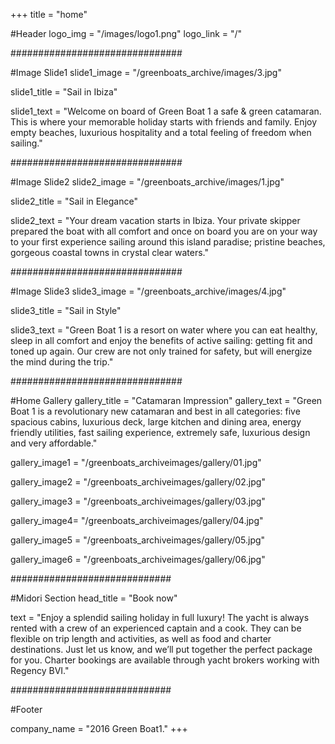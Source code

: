 +++
title = "home"

#Header
logo_img = "/images/logo1.png"
logo_link = "/"

###############################

#Image Slide1
slide1_image = "/greenboats_archive/images/3.jpg"

slide1_title = "Sail in Ibiza"

slide1_text = "Welcome on board of Green Boat 1 a safe & green catamaran. This is where your memorable holiday starts with friends and family. Enjoy empty beaches, luxurious hospitality and a total feeling of freedom when sailing."

###############################

#Image Slide2
slide2_image = "/greenboats_archive/images/1.jpg"

slide2_title = "Sail in Elegance"

slide2_text = "Your dream vacation starts in Ibiza. Your private skipper prepared the boat with all comfort and once on board you are on your way to your first experience sailing around this island paradise; pristine beaches, gorgeous coastal towns in crystal clear waters."

###############################

#Image Slide3
slide3_image = "/greenboats_archive/images/4.jpg"

slide3_title = "Sail in Style"

slide3_text = "Green Boat 1 is a resort on water where you can eat healthy, sleep in all comfort and enjoy the benefits of active sailing: getting fit and toned up again. Our crew are not only trained for safety, but will energize the mind during the trip."

###############################

#Home Gallery
gallery_title = "Catamaran Impression"
gallery_text = "Green Boat 1 is a revolutionary new catamaran and best in all categories: five spacious cabins, luxurious deck, large kitchen and dining area, energy friendly utilities, fast sailing experience, extremely safe, luxurious design and very affordable."


gallery_image1 = "/greenboats_archiveimages/gallery/01.jpg"


gallery_image2 = "/greenboats_archiveimages/gallery/02.jpg"



gallery_image3 = "/greenboats_archiveimages/gallery/03.jpg"



gallery_image4= "/greenboats_archiveimages/gallery/04.jpg"



gallery_image5 = "/greenboats_archiveimages/gallery/05.jpg"


gallery_image6 = "/greenboats_archiveimages/gallery/06.jpg"


#############################

#Midori Section
head_title = "Book now"

text = "Enjoy a splendid sailing holiday in full luxury! The yacht is always rented with a crew of an experienced captain and a cook. They can be flexible on trip length and activities, as well as food and charter destinations. Just let us know, and we’ll put together the perfect package for you. Charter bookings are available through yacht brokers working with Regency BVI."


#############################

#Footer

company_name = "2016 Green Boat1."
+++
